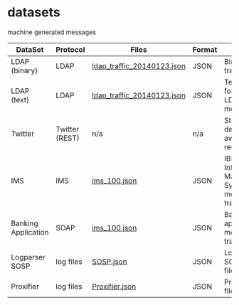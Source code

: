 # datasets
machine generated messages

DataSet | Protocol | Files | Format | Notes
---|---|---|---|--
LDAP (binary) | LDAP | [ldap_traffic_20140123.json](ldap_traffic_20140123.json) | JSON | Binary LDAP trace
LDAP (text) | LDAP | [ldap_traffic_20140123.json](ldap_traffic_20140123.json) | JSON | Textually formated LDAP messages
Twitter | Twitter (REST) | n/a | n/a | Status IDs of dataset are available on request
IMS | IMS | [ims_100.json](ims_100.json) | JSON | IBM Information Management System message trace
Banking Application | SOAP | [ims_100.json](ims_100.json) | JSON | Banking application message trace
Logparser SOSP | log files | [SOSP.json](SOSP.json) | JSON | Logparser SOSP log files
Proxifier | log files | [Proxifier.json](Proxifier.json) | JSON | Proxifier log files
